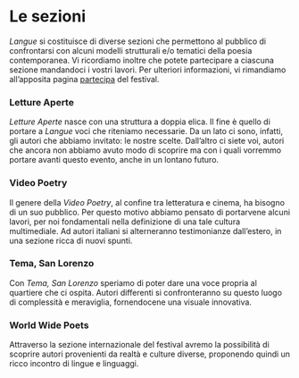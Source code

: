 <h1 class="main-title">Le sezioni</h1>

*Langue* si costituisce di diverse sezioni che permettono al pubblico di confrontarsi con alcuni modelli strutturali e/o tematici della poesia contemporanea. Vi ricordiamo inoltre che potete partecipare a ciascuna sezione mandandoci i vostri lavori. Per ulteriori informazioni, vi rimandiamo all’apposita pagina [partecipa](#partecipa-come-poeta) del festival.

### Letture Aperte
*Letture Aperte* nasce con una struttura a doppia elica. Il fine è quello di portare a *Langue* voci che riteniamo necessarie. Da un lato ci sono, infatti, gli autori che abbiamo invitato: le nostre scelte. Dall’altro ci siete voi, autori che ancora non abbiamo avuto modo di scoprire ma con i quali vorremmo portare avanti questo evento, anche in un lontano futuro.

### Video Poetry
Il genere della *Video Poetry*, al confine tra letteratura e cinema, ha bisogno di un suo pubblico. Per questo motivo abbiamo pensato di portarvene alcuni lavori, per noi fondamentali nella definizione di una tale cultura multimediale. Ad autori italiani si alterneranno testimonianze dall’estero, in una sezione ricca di nuovi spunti.

### Tema, San Lorenzo

Con *Tema, San Lorenzo* speriamo di poter dare una voce propria al quartiere che ci ospita. Autori differenti si confronteranno su questo luogo di complessità e meraviglia, fornendocene una visuale innovativa.

### World Wide Poets
Attraverso la sezione internazionale del festival avremo la possibilità di scoprire autori provenienti da realtà e culture diverse, proponendo quindi un ricco incontro di lingue e linguaggi.
